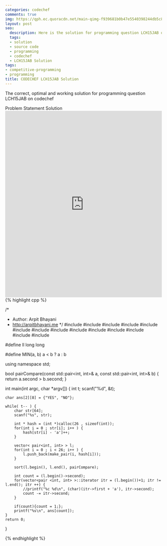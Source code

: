 ```yaml
---
categories: codechef
comments: true
img: https://qph.ec.quoracdn.net/main-qimg-f939681b0b47e5540398244db5c8966f?convert_to_webp=true
layout: post
seo:
  description: Here is the solution for programming question LCH15JAB on codechef
  tags:
  - solution
  - source code
  - programming
  - codechef
  - LCH15JAB Solution
tags:
- competitive-programming
- programming
title: CODECHEF LCH15JAB Solution
---
```

The correct, optimal and working solution for programming question LCH15JAB on codechef

<div class="ui secondary pointing large menu">
  <a class="grey item" data-tab="problem-statement">
    Problem Statement
  </a>
  <a class="active item grey" data-tab="solution">
    Solution
  </a>
</div>
<div class="ui bottom attached tab" data-tab="problem-statement">
    <iframe src="https://www.codechef.com/problems/LCH15JAB" width="100%" height="600px" style="overflow: scroll; border: none;"></iframe>
</div>
<div class="ui bottom attached active tab" data-tab="solution">
{% highlight cpp %}

/*
 *  Author: Arpit Bhayani
 *  http://arpitbhayani.me
 */
#include <cmath>
#include <cstdio>
#include <cstdlib>
#include <climits>
#include <deque>
#include <iostream>
#include <list>
#include <limits>
#include <map>
#include <queue>
#include <set>
#include <stack>
#include <vector>
#include <algorithm>

#define ll long long

#define MIN(a, b) a < b ? a : b

using namespace std;

bool pairCompare(const std::pair<int, int>& a, const std::pair<int, int>& b) {
    return a.second > b.second;
}

int main(int argc, char *argv[]) {
    int t;
    scanf("%d", &t);

    char ans[2][8] = {"YES", "NO"};

    while( t-- ) {
        char str[64];
        scanf("%s", str);

        int * hash = (int *)calloc(26 , sizeof(int));
        for(int i = 0 ; str[i]; i++ ) {
            hash[str[i] - 'a']++;
        }

        vector< pair<int, int> > l;
        for(int i = 0 ; i < 26; i++ ) {
            l.push_back(make_pair(i, hash[i]));
        }

        sort(l.begin(), l.end(), pairCompare);

        int count = (l.begin()->second);
        for(vector<pair <int, int> >::iterator itr = (l.begin())+1; itr != l.end(); itr ++) {
            //printf("%c %d\n", (char)(itr->first + 'a'), itr->second);
            count -= itr->second;
        }

        if(count){count = 1;};
        printf("%s\n", ans[count]);
    }
    return 0;
}


{% endhighlight %}
</div>
